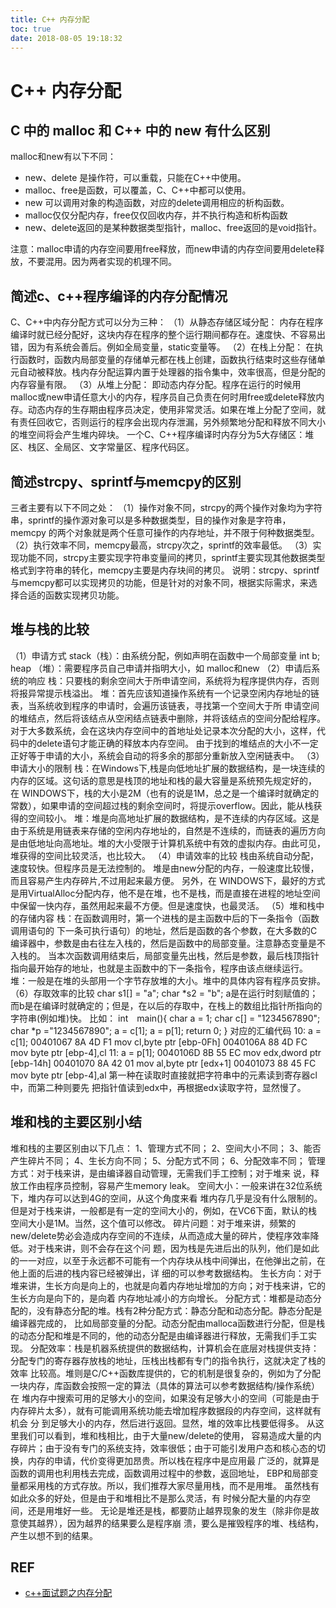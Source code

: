 ```yaml
---
title: C++ 内存分配
toc: true
date: 2018-08-05 19:18:32
---
```

# C++ 内存分配



## C 中的 malloc 和 C++ 中的 new 有什么区别

malloc和new有以下不同：

- new、delete 是操作符，可以重载，只能在C++中使用。
- malloc、free是函数，可以覆盖，C、C++中都可以使用。
- new 可以调用对象的构造函数，对应的delete调用相应的析构函数。
- malloc仅仅分配内存，free仅仅回收内存，并不执行构造和析构函数
- new、delete返回的是某种数据类型指针，malloc、free返回的是void指针。

注意：malloc申请的内存空间要用free释放，而new申请的内存空间要用delete释放，不要混用。因为两者实现的机理不同。


## 简述c、c++程序编译的内存分配情况

C、C++中内存分配方式可以分为三种：
（1）从静态存储区域分配：
   内存在程序编译时就已经分配好，这块内存在程序的整个运行期间都存在。速度快、不容易出错，因为有系统会善后。例如全局变量，static变量等。
（2）在栈上分配：
  在执行函数时，函数内局部变量的存储单元都在栈上创建，函数执行结束时这些存储单元自动被释放。栈内存分配运算内置于处理器的指令集中，效率很高，但是分配的内存容量有限。
（3）从堆上分配：
  即动态内存分配。程序在运行的时候用malloc或new申请任意大小的内存，程序员自己负责在何时用free或delete释放内存。动态内存的生存期由程序员决定，使用非常灵活。如果在堆上分配了空间，就有责任回收它，否则运行的程序会出现内存泄漏，另外频繁地分配和释放不同大小的堆空间将会产生堆内碎块。
  一个C、C++程序编译时内存分为5大存储区：堆区、栈区、全局区、文字常量区、程序代码区。

## 简述strcpy、sprintf与memcpy的区别
三者主要有以下不同之处：
（1）操作对象不同，strcpy的两个操作对象均为字符串，sprintf的操作源对象可以是多种数据类型，目的操作对象是字符串，memcpy 的两个对象就是两个任意可操作的内存地址，并不限于何种数据类型。
（2）执行效率不同，memcpy最高，strcpy次之，sprintf的效率最低。
（3）实现功能不同，strcpy主要实现字符串变量间的拷贝，sprintf主要实现其他数据类型格式到字符串的转化，memcpy主要是内存块间的拷贝。
  说明：strcpy、sprintf与memcpy都可以实现拷贝的功能，但是针对的对象不同，根据实际需求，来选择合适的函数实现拷贝功能。

## 堆与栈的比较
  （1）申请方式
   stack（栈）：由系统分配，例如声明在函数中一个局部变量 int b;
   heap （堆）：需要程序员自己申请并指明大小，如 malloc和new
  （2）申请后系统的响应
  栈：只要栈的剩余空间大于所申请空间，系统将为程序提供内存，否则 将报异常提示栈溢出。
  堆：首先应该知道操作系统有一个记录空闲内存地址的链表，当系统收到程序的申请时，会遍历该链表，寻找第一个空间大于所 申请空间的堆结点，然后将该结点从空闲结点链表中删除，并将该结点的空间分配给程序。
  对于大多数系统，会在这块内存空间中的首地址处记录本次分配的大小，这样，代码中的delete语句才能正确的释放本内存空间。
  由于找到的堆结点的大小不一定正好等于申请的大小，系统会自动的将多余的那部分重新放入空闲链表中。
 （3）申请大小的限制
  栈：在Windows下,栈是向低地址扩展的数据结构，是一块连续的内存的区域。这句话的意思是栈顶的地址和栈的最大容量是系统预先规定好的， 在 WINDOWS下，栈的大小是2M（也有的说是1M，总之是一个编译时就确定的常数），如果申请的空间超过栈的剩余空间时，将提示overflow。因此，能从栈获得的空间较小。
  堆：堆是向高地址扩展的数据结构，是不连续的内存区域。这是由于系统是用链表来存储的空闲内存地址的，自然是不连续的，而链表的遍历方向是由低地址向高地址。堆的大小受限于计算机系统中有效的虚拟内存。由此可见，堆获得的空间比较灵活，也比较大。
 （4）申请效率的比较
  栈由系统自动分配，速度较快。但程序员是无法控制的。
  堆是由new分配的内存，一般速度比较慢，而且容易产生内存碎片,不过用起来最方便。
  另外，在 WINDOWS下，最好的方式是用VirtualAlloc分配内存，他不是在堆，也不是栈，而是直接在进程的地址空间中保留一快内存，虽然用起来最不方便。但是速度快，也最灵活。
 （5）堆和栈中的存储内容
  栈：在函数调用时，第一个进栈的是主函数中后的下一条指令（函数调用语句的 下一条可执行语句）的地址，然后是函数的各个参数，在大多数的C编译器中，参数是由右往左入栈的，然后是函数中的局部变量。注意静态变量是不入栈的。
  当本次函数调用结束后，局部变量先出栈，然后是参数，最后栈顶指针指向最开始存的地址，也就是主函数中的下一条指令，程序由该点继续运行。
  堆：一般是在堆的头部用一个字节存放堆的大小。堆中的具体内容有程序员安排。
 （6）存取效率的比较
  char s1[] = "a";
  char *s2 = "b";
  a是在运行时刻赋值的；而b是在编译时就确定的；但是，在以后的存取中，在栈上的数组比指针所指向的字符串(例如堆)快。 比如：
int　main(){
char a = 1;
char c[] = "1234567890";
char *p ="1234567890";
a = c[1];
a = p[1];
return 0;
}
对应的汇编代码
10: a = c[1];
00401067 8A 4D F1 mov cl,byte ptr [ebp-0Fh]
0040106A 88 4D FC mov byte ptr [ebp-4],cl
11: a = p[1];
0040106D 8B 55 EC mov edx,dword ptr [ebp-14h]
00401070 8A 42 01 mov al,byte ptr [edx+1]
00401073 88 45 FC mov byte ptr [ebp-4],al
第一种在读取时直接就把字符串中的元素读到寄存器cl中，而第二种则要先 把指针值读到edx中，再根据edx读取字符，显然慢了。


## 堆和栈的主要区别小结
堆和栈的主要区别由以下几点：
  1、管理方式不同；
  2、空间大小不同；
  3、能否产生碎片不同；
  4、生长方向不同；
  5、分配方式不同；
  6、分配效率不同；
  管理方式：对于栈来讲，是由编译器自动管理，无需我们手工控制；对于堆来 说，释放工作由程序员控制，容易产生memory leak。
  空间大小：一般来讲在32位系统下，堆内存可以达到4G的空间，从这个角度来看 堆内存几乎是没有什么限制的。但是对于栈来讲，一般都是有一定的空间大小的，例如，在VC6下面，默认的栈空间大小是1M。当然，这个值可以修改。
  碎片问题：对于堆来讲，频繁的new/delete势必会造成内存空间的不连续，从而造成大量的碎片，使程序效率降低。对于栈来讲，则不会存在这个问 题，因为栈是先进后出的队列，他们是如此的一一对应，以至于永远都不可能有一个内存块从栈中间弹出，在他弹出之前，在他上面的后进的栈内容已经被弹出，详 细的可以参考数据结构。
  生长方向：对于堆来讲，生长方向是向上的，也就是向着内存地址增加的方向；对于栈来讲，它的生长方向是向下的，是向着 内存地址减小的方向增长。
  分配方式：堆都是动态分配的，没有静态分配的堆。栈有2种分配方式：静态分配和动态分配。静态分配是编译器完成的， 比如局部变量的分配。动态分配由malloca函数进行分配，但是栈的动态分配和堆是不同的，他的动态分配是由编译器进行释放，无需我们手工实现。
  分配效率：栈是机器系统提供的数据结构，计算机会在底层对栈提供支持：分配专门的寄存器存放栈的地址，压栈出栈都有专门的指令执行，这就决定了栈的效率 比较高。堆则是C/C++函数库提供的，它的机制是很复杂的，例如为了分配一块内存，库函数会按照一定的算法（具体的算法可以参考数据结构/操作系统）在 堆内存中搜索可用的足够大小的空间，如果没有足够大小的空间（可能是由于内存碎片太多），就有可能调用系统功能去增加程序数据段的内存空间，这样就有机会 分 到足够大小的内存，然后进行返回。显然，堆的效率比栈要低得多。
从这里我们可以看到，堆和栈相比，由于大量new/delete的使用， 容易造成大量的内存碎片；由于没有专门的系统支持，效率很低；由于可能引发用户态和核心态的切换，内存的申请，代价变得更加昂贵。所以栈在程序中是应用最 广泛的，就算是函数的调用也利用栈去完成，函数调用过程中的参数，返回地址， EBP和局部变量都采用栈的方式存放。所以，我们推荐大家尽量用栈，而不是用堆。
虽然栈有如此众多的好处，但是由于和堆相比不是那么灵活，有 时候分配大量的内存空间，还是用堆好一些。
  无论是堆还是栈，都要防止越界现象的发生（除非你是故意使其越界），因为越界的结果要么是程序崩 溃，要么是摧毁程序的堆、栈结构，产生以想不到的结果。



## REF

- [c++面试题之内存分配](https://blog.csdn.net/zhucunzeng/article/details/44939077)
